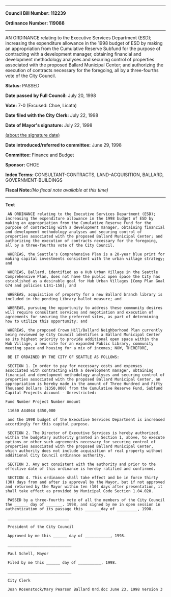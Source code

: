

********

**Council Bill Number: 112239**
   
**Ordinance Number: 119088**
********

 AN ORDINANCE relating to the Executive Services Department (ESD); increasing the expenditure allowance in the 1998 budget of ESD by making an appropriation from the Cumulative Reserve Subfund for the purpose of contracting with a development manager, obtaining financial and development methodology analyses and securing control of properties associated with the proposed Ballard Municipal Center; and authorizing the execution of contracts necessary for the foregoing, all by a three-fourths vote of the City Council.

**Status:** PASSED
   
**Date passed by Full Council:** July 20, 1998
   
**Vote:** 7-0 (Excused: Choe, Licata)
   
**Date filed with the City Clerk:** July 22, 1998
   
**Date of Mayor's signature:** July 22, 1998
   
[(about the signature date)](/~public/approvaldate.htm)
   
   
   
**Date introduced/referred to committee:** June 29, 1998
   
**Committee:** Finance and Budget
   
**Sponsor:** CHOE
   
   
**Index Terms:** CONSULTANT-CONTRACTS, LAND-ACQUISITION, BALLARD, GOVERNMENT-BUILDINGS

**Fiscal Note:**_(No fiscal note available at this time)_

********

**Text**
   
```
 AN ORDINANCE relating to the Executive Services Department (ESD); increasing the expenditure allowance in the 1998 budget of ESD by making an appropriation from the Cumulative Reserve Fund for the purpose of contracting with a development manager, obtaining financial and development methodology analyses and securing control of properties associated with the proposed Ballard Municipal Center; and authorizing the execution of contracts necessary for the foregoing, all by a three-fourths vote of the City Council.

 WHEREAS, the Seattle's Comprehensive Plan is a 20-year blue print for making capital investments consistent with the urban village strategy; and

 WHEREAS, Ballard, identified as a Hub Urban Village in the Seattle Comprehensive Plan, does not have the public open space the City has established as a desirable goal for Hub Urban Villages [Comp Plan Goal G74 and policies L141-158]; and

 WHEREAS, acquisition of property for a new Ballard branch library is included in the pending Library ballot measure; and

 WHEREAS, pursuing the opportunity to address these community desires will require consultant services and negotiation and execution of agreements for securing the preferred sites, as part of determining how to utilize this opportunity; and

 WHEREAS, the proposed Crown Hill/Ballard Neighborhood Plan currently being reviewed by City Council identifies a Ballard Municipal Center as its highest priority to provide additional open space within the Hub Village, a new site for an expanded Public Library, community meeting space and housing for a mix of incomes; NOW, THEREFORE,

 BE IT ORDAINED BY THE CITY OF SEATTLE AS FOLLOWS:

 SECTION 1. In order to pay for necessary costs and expenses associated with contracting with a development manager, obtaining financial and development methodology analyses and securing control of properties associated with the proposed Ballard Municipal Center, an appropriation is hereby made in the amount of Three Hundred and Fifty Thousand Dollars ($350,000) from the Cumulative Reserve Fund, Subfund Capital Projects Account - Unrestricted:

Fund Number Project Number Amount

 11650 A44044 $350,000

 and the 1998 budget of the Executive Services Department is increased accordingly for this capital purpose.

 SECTION 2. The Director of Executive Services is hereby authorized, within the budgetary authority granted in Section 1, above, to execute options or other such agreements necessary for securing control of properties associated with the proposed Ballard Municipal Center, which authority does not include acquisition of real property without additional City Council ordinance authority.

 SECTION 3. Any act consistent with the authority and prior to the effective date of this ordinance is hereby ratified and confirmed.

 SECTION 4. This ordinance shall take effect and be in force thirty (30) days from and after is approval by the Mayor, but if not approved and returned by the Mayor within ten (10) days after presentation, it shall take effect as provided by Municipal Code Section 1.04.020.

 PASSED by a three-fourths vote of all the members of the City Council the ______ day of _______. 1998, and signed by me in open session in authentication of its passage this _______day of _________, 1998.

 ___________________________

 President of the City Council

 Approved by me this ______ day of ___________, 1998.

 ____________________________

 Paul Schell, Mayor

 Filed by me this ______ day of __________, 1998.

 ____________________________

 City Clerk

 Joan Rosenstock/Mary Pearson Ballard Ord.doc June 23, 1998 Version 3

```

